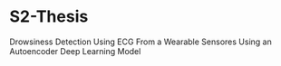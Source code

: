 # S2-Thesis
Drowsiness Detection Using ECG From a Wearable Sensores Using an Autoencoder Deep Learning Model
